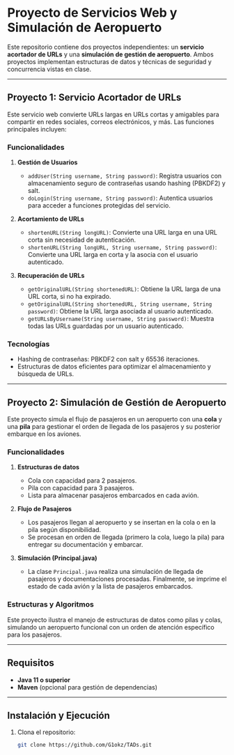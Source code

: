 # Proyecto de Servicios Web y Simulación de Aeropuerto

Este repositorio contiene dos proyectos independientes: un **servicio acortador de URLs** y una **simulación de gestión de aeropuerto**. Ambos proyectos implementan estructuras de datos y técnicas de seguridad y concurrencia vistas en clase.

---

## Proyecto 1: Servicio Acortador de URLs

Este servicio web convierte URLs largas en URLs cortas y amigables para compartir en redes sociales, correos electrónicos, y más. Las funciones principales incluyen:

### Funcionalidades

1. **Gestión de Usuarios**
   - `addUser(String username, String password)`: Registra usuarios con almacenamiento seguro de contraseñas usando hashing (PBKDF2) y salt.
   - `doLogin(String username, String password)`: Autentica usuarios para acceder a funciones protegidas del servicio.

2. **Acortamiento de URLs**
   - `shortenURL(String longURL)`: Convierte una URL larga en una URL corta sin necesidad de autenticación.
   - `shortenURL(String longURL, String username, String password)`: Convierte una URL larga en corta y la asocia con el usuario autenticado.

3. **Recuperación de URLs**
   - `getOriginalURL(String shortenedURL)`: Obtiene la URL larga de una URL corta, si no ha expirado.
   - `getOriginalURL(String shortenedURL, String username, String password)`: Obtiene la URL larga asociada al usuario autenticado.
   - `getURLsByUsername(String username, String password)`: Muestra todas las URLs guardadas por un usuario autenticado.

### Tecnologías
- Hashing de contraseñas: PBKDF2 con salt y 65536 iteraciones.
- Estructuras de datos eficientes para optimizar el almacenamiento y búsqueda de URLs.

---

## Proyecto 2: Simulación de Gestión de Aeropuerto

Este proyecto simula el flujo de pasajeros en un aeropuerto con una **cola** y una **pila** para gestionar el orden de llegada de los pasajeros y su posterior embarque en los aviones.

### Funcionalidades

1. **Estructuras de datos**
   - Cola con capacidad para 2 pasajeros.
   - Pila con capacidad para 3 pasajeros.
   - Lista para almacenar pasajeros embarcados en cada avión.

2. **Flujo de Pasajeros**
   - Los pasajeros llegan al aeropuerto y se insertan en la cola o en la pila según disponibilidad.
   - Se procesan en orden de llegada (primero la cola, luego la pila) para entregar su documentación y embarcar.

3. **Simulación (Principal.java)**
   - La clase `Principal.java` realiza una simulación de llegada de pasajeros y documentaciones procesadas. Finalmente, se imprime el estado de cada avión y la lista de pasajeros embarcados.

### Estructuras y Algoritmos
Este proyecto ilustra el manejo de estructuras de datos como pilas y colas, simulando un aeropuerto funcional con un orden de atención específico para los pasajeros.

---

## Requisitos

- **Java 11 o superior**
- **Maven** (opcional para gestión de dependencias)

---

## Instalación y Ejecución

1. Clona el repositorio:
   ```bash
   git clone https://github.com/G1okz/TADs.git
